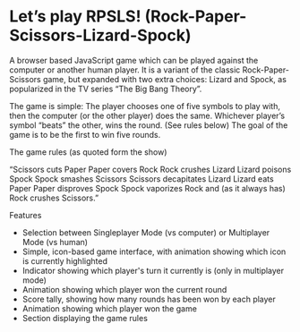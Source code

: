 # Let’s play RPSLS! (Rock-Paper-Scissors-Lizard-Spock)

A browser based JavaScript game which can be played against the computer or another human player.
It is a variant of the classic Rock-Paper-Scissors game, but expanded with two extra choices: Lizard and Spock, as popularized in the TV series “The Big Bang Theory”.

The game is simple: The player chooses one of five symbols to play with, then the computer (or the other player) does the same. Whichever player’s symbol “beats” the other, wins the round. (See rules below) The goal of the game is to be the first to win five rounds.

The game rules (as quoted form the show)

“Scissors cuts Paper
Paper covers Rock
Rock crushes Lizard
Lizard poisons Spock
Spock smashes Scissors
Scissors decapitates Lizard
Lizard eats Paper
Paper disproves Spock
Spock vaporizes Rock
and (as it always has) Rock crushes Scissors.”

Features

- Selection between Singleplayer Mode (vs computer) or Multiplayer Mode (vs human)
- Simple, icon-based game interface, with animation showing which icon is currently highlighted
- Indicator showing which player's turn it currently is (only in multiplayer mode)
- Animation showing which player won the current round
- Score tally, showing how many rounds has been won by each player
- Animation showing which player won the game
- Section displaying the game rules
